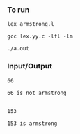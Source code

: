 ### To run 

  ```lex armstrong.l```

  ```gcc lex.yy.c -lfl -lm ```

  ```./a.out```

### Input/Output
    66

    66 is not armstrong 


    153

    153 is armstrong 